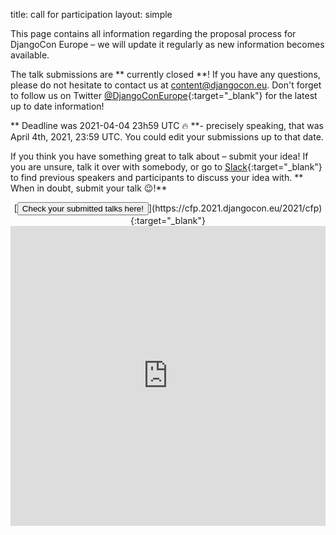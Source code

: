 title: call for participation
layout: simple

This page contains all information regarding the proposal process for DjangoCon Europe – we will update it regularly as new information becomes available.

The talk submissions are ** currently closed **! If you have any questions, please do not hesitate to contact us at [content@djangocon.eu](mailto:content@djangocon.eu). Don't forget to follow us on Twitter [@DjangoConEurope](https://twitter.com/djangoconeurope){:target="_blank"} for the latest up to date information!

** Deadline was 2021-04-04 23h59 UTC 🔥 **- precisely speaking, that was April 4th, 2021, 23:59 UTC. You could edit your submissions up to that date.

If you think you have something great to talk about – submit your idea! If you are unsure, talk it over with somebody, or go to [Slack](https://t.co/x6X7ylIq3k){:target="_blank"} to find previous speakers and participants to discuss your idea with. ** When in doubt, submit your talk 😉!**

<center>[<button class="btn">Check your submitted talks here!</button>](https://cfp.2021.djangocon.eu/2021/cfp){:target="_blank"}</center>

<iframe width="100%" height="480" src="https://www.youtube.com/embed/4rsL974kwsE" frameborder="0" allow="accelerometer; autoplay; clipboard-write; encrypted-media; gyroscope; picture-in-picture" allowfullscreen></iframe>
